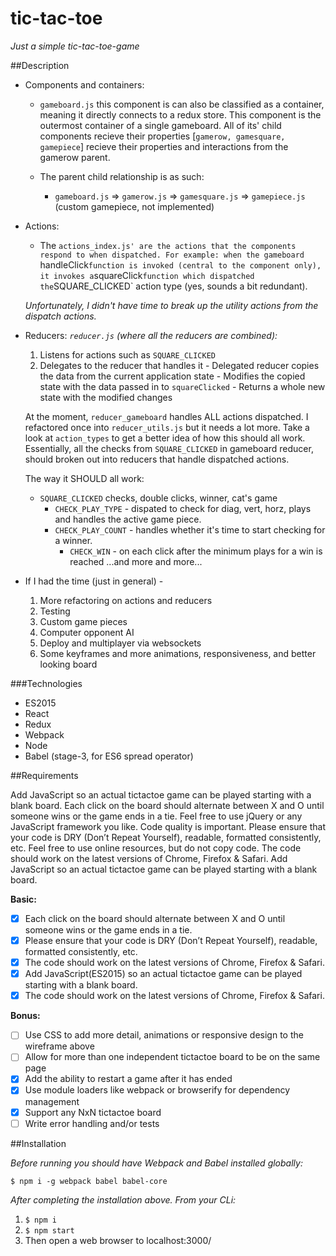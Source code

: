 # tic-tac-toe
*Just a simple tic-tac-toe-game*


##Description
- Components and containers: 
  - `gameboard.js` this component is can also be classified as a container, meaning it directly connects to a redux store. This component is the outermost container of a single gameboard. All of its' child components recieve their properties [`gamerow, gamesquare, gamepiece`] recieve their properties and interactions from the gamerow parent. 

  - The parent child relationship is as such:
    - `gameboard.js` => `gamerow.js` => `gamesquare.js` => `gamepiece.js` (custom gamepiece, not implemented)

- Actions:
  - The `actions_index.js' are the actions that the components respond to when dispatched. For example: when the gameboard `handleClick` function is invoked (central to the component only), it invokes a `squareClick` function which dispatched the `SQUARE_CLICKED` action type (yes, sounds a bit redundant). 

  *Unfortunately, I didn't have time to break up the utility actions from the dispatch actions.*

- Reducers:
  *`reducer.js` (where all the reducers are combined):*
    1. Listens for actions such as `SQUARE_CLICKED`
    2. Delegates to the reducer that handles it 
      - Delegated reducer copies the data from the current application state
      - Modifies the copied state with the data passed in to `squareClicked`
      - Returns a whole new state with the modified changes

  At the moment, `reducer_gameboard` handles ALL actions dispatched. I refactored once into `reducer_utils.js` but it needs a lot more. Take a look at `action_types` to get a better idea of how this should all work. Essentially, all the checks from `SQUARE_CLICKED` in gameboard reducer, should broken out into reducers that handle dispatched actions.

  The way it SHOULD all work: 
    - `SQUARE_CLICKED` checks, double clicks, winner, cat's game 
      - `CHECK_PLAY_TYPE` - dispated to check for diag, vert, horz, plays and handles the active game piece.
      - `CHECK_PLAY_COUNT` -  handles whether it's time to start checking for a winner.
        - `CHECK_WIN` - on each click after the minimum plays for a win is reached
        ...and more and more...

- If I had the time (just in general) -
  1. More refactoring on actions and reducers
  2. Testing 
  3. Custom game pieces
  4. Computer opponent AI
  5. Deploy and multiplayer via websockets
  6. Some keyframes and more animations, responsiveness, and better looking board

###Technologies

- ES2015
- React
- Redux
- Webpack
- Node
- Babel (stage-3, for ES6 spread operator)

##Requirements

Add JavaScript so an actual tic­tac­toe game can be played starting with a blank board. 
Each click on the board should alternate between X and O until someone wins or the game ends in a tie. Feel free to use jQuery or any JavaScript framework you like. Code quality is important. Please ensure that your code is DRY (Don’t Repeat Yourself), readable, formatted consistently, etc. Feel free to use online resources, but do not copy code. The code should work on the latest versions of Chrome, Firefox & Safari. Add JavaScript so an actual tic­tac­toe game can be played starting with a blank board. 


**Basic:**

- [x] Each click on the board should alternate between X and O until someone wins or the game ends in a tie.
- [x] Please ensure that your code is DRY (Don’t Repeat Yourself), readable, formatted consistently, etc.
- [x] The code should work on the latest versions of Chrome, Firefox & Safari.
- [x] Add JavaScript(ES2015) so an actual tic­tac­toe game can be played starting with a blank board.
- [x] The code should work on the latest versions of Chrome, Firefox & Safari.

**Bonus:**

- [ ] Use CSS to add more detail, animations or responsive design to the wireframe above
- [ ] Allow for more than one independent tic­tac­toe board to be on the same page
- [x] Add the ability to restart a game after it has ended
- [x] Use module loaders like webpack or browserify for dependency management
- [x] Support any NxN tic­tac­toe board
- [ ] Write error handling and/or tests

##Installation

*Before running you should have Webpack and Babel installed globally:*

`$ npm i -g webpack babel babel-core` 

*After completing the installation above. From your CLi:*

1. `$ npm i`
2. `$ npm start`
3. Then open a web browser to localhost:3000/